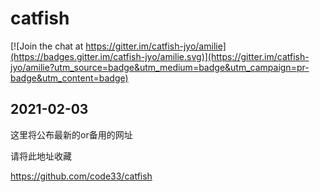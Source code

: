 # catfish

[![Join the chat at https://gitter.im/catfish-jyo/amilie](https://badges.gitter.im/catfish-jyo/amilie.svg)](https://gitter.im/catfish-jyo/amilie?utm_source=badge&utm_medium=badge&utm_campaign=pr-badge&utm_content=badge)

## 2021-02-03 

这里将公布最新的or备用的网址

请将此地址收藏

https://github.com/code33/catfish